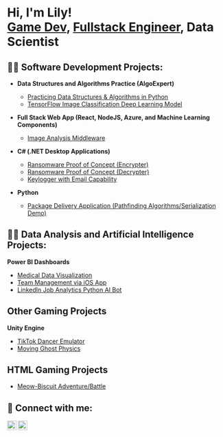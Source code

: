 <h1>Hi, I'm Lily! <br/><a href="(https://github.com/lilyfaiz)">Game Dev</a>, <a href="(https://www.linkedin.com/in/lily-das/)">Fullstack Engineer</a>, <a>Data Scientist</a></h1>

<h2>👨‍💻 Software Development Projects:</h2>

- <b>Data Structures and Algorithms Practice (AlgoExpert)</b>
  - [Practicing Data Structures & Algorithms in Python](https://github.com/lilyfaiz/Engineering-Notes)
  - [TensorFlow Image Classification Deep Learning Model](https://github.com/lilyfaiz/Image-Classification-TensorFlow-Model)
- <b>Full Stack Web App (React, NodeJS, Azure, and Machine Learning Components)</b>
  - [Image Analysis Middleware](https://github.com/lilyfaiz/Engineering-Notes/blob/main/HOWTOPyspark.md)
    

- <b>C# (.NET Desktop Applications)</b>
  - [Ransomware Proof of Concept (Encrypter)](https://github.com/lilyfaiz/-Encrypter-Proof-of-Concepts)
  - [Ransomware Proof of Concept (Decrypter)](https://github.com/lilyfaiz/Decrypter-Proof-of-Concept/tree/main)
  - [Keylogger with Email Capability](https://github.com/lilyfaiz/keylogger-project)
- <b>Python</b>
  - [Package Delivery Application (Pathfinding Algorithms/Serialization Demo)](https://github.com/lilyfaiz/Package-Delivery-Application-Demo)

<h2>👨‍💻 Data Analysis and Artificial Intelligence Projects:</h2>
 <b>Power BI Dashboards </b>

 - [Medical Data Visualization](https://github.com/lilyfaiz/HealthcareData)
 - [Team Management via iOS App](https://github.com/lilyfaiz/Team-Management-via-iOS-App)
 - [LinkedIn Job Analytics Python AI Bot](https://github.com/lilyfaiz/LinkedIn-AI-Analytics)

  <h2> Other Gaming Projects </h2>
  <b> Unity Engine </b>
  
   - [TikTok Dancer Emulator](https://github.com/lilyfaiz/Tiktok-Dancer-Unity-Game)
   - [Moving Ghost Physics](https://github.com/lilyfaiz/Practicing-Physics-with-Unity)
  
  <h2> HTML Gaming Projects </h2>
  
  
   - [Meow-Biscuit Adventure/Battle](https://github.com/lilyfaiz/Meow-Biscuit)

<h2>🤳 Connect with me:</h2>

[<img align="left" alt="LilyDas | LinkedIn" width="22px" src="https://cdn.jsdelivr.net/npm/simple-icons@v3/icons/linkedin.svg" />][Linkedin]
[<img align="left" alt="LilyDas | Medium" width="22px" src="https://cdn.jsdelivr.net/npm/simple-icons@v3/icons/instagram.svg" />][medium]

[website]: https://lilyfaiz.github.io/devportfolio/
[medium]: https://medium.com/@lilydas24780
[linkedin]: https://www.linkedin.com/in/lily-das/

<!--
**lilydas** is a ✨ _special_ ✨ repository because its `README.md` (this file) appears on your GitHub profile.

Here are some ideas to get you started:

- 🔭 I’m currently working on </b> data analysis. </b>
- 🌱 I’m currently learning </b> Python & SQL. </b>
- 👯 I’m looking to collaborate on </b> visualization of medical data. </b>
- 🤔 I’m looking for help with </b> image rendering visualization, javascript. </b>
- 💬 Ask me about my experience in medical and financial data visualization, website development. 
- 📫 How to reach me: email or phone.
- 😄 Pronouns: she/her.
- ⚡ Fun fact: </b> I learned python and C++ by myself. </b>
-->
